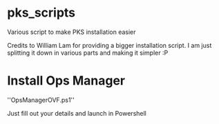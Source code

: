 # pks_scripts
Various script to make PKS installation easier

Credits to William Lam for providing a bigger installation script. I am just splitting it down in various parts and making it simpler :P


# Install Ops Manager
''OpsManagerOVF.ps1''

Just fill out your details and launch in Powershell

